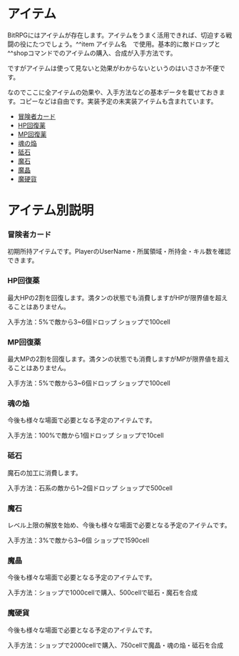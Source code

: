 <h1>アイテム</h1>
<p>BitRPGにはアイテムが存在します。アイテムをうまく活用できれば、切迫する戦闘の役にたつでしょう。^^item アイテム名　で使用。基本的に敵ドロップと^^shopコマンドでのアイテムの購入、合成が入手方法です。</p>
<p>ですがアイテムは使って見ないと効果がわからないというのはいささか不便です。</p>
<p>なのでここに全アイテムの効果や、入手方法などの基本データを載せておきます。コピーなどは自由です。実装予定の未実装アイテムも含まれています。</p>

- [冒険者カード](#冒険者カード)
- [HP回復薬](#HP回復薬)
- [MP回復薬](#MP回復薬)
- [魂の焔](#魂の焔)
- [砥石](#砥石)
- [魔石](#魔石)
- [魔晶](#魔晶)
- [魔硬貨](#魔硬貨)

</ul>
<h1>アイテム別説明</h1>
<h3 id="冒険者カード">冒険者カード</h3>
<p>初期所持アイテムです。PlayerのUserName・所属領域・所持金・キル数を確認できます。</p>
<h3 id="HP回復薬">HP回復薬</h3>
<p>最大HPの2割を回復します。満タンの状態でも消費しますがHPが限界値を超えることはありません。</p>
<p>入手方法：5%で敵から3~6個ドロップ ショップで100cell</p>
<h3 id="MP回復薬">MP回復薬</h3>
<p>最大MPの2割を回復します。満タンの状態でも消費しますがMPが限界値を超えることはありません。</p>
<p>入手方法：5%で敵から3~6個ドロップ ショップで100cell</p>
<h3 id="魂の焔">魂の焔</h3>
<p>今後も様々な場面で必要となる予定のアイテムです。</p>
<p>入手方法：100%で敵から1個ドロップ ショップで10cell</p>
<h3 id="砥石">砥石</h3>
<p>魔石の加工に消費します。</p>
<p>入手方法：石系の敵から1~2個ドロップ ショップで500cell</p>
<h3 id="魔石">魔石</h3>
<p>レベル上限の解放を始め、今後も様々な場面で必要となる予定のアイテムです。</p>
<p>入手方法：3%で敵から3~6個 ショップで1590cell</p>
<h3 id="魔晶">魔晶</h3>
<p>今後も様々な場面で必要となる予定のアイテムです。</p>
<p>入手方法：ショップで1000cellで購入、500cellで砥石・魔石を合成</p>
<h3 id="魔硬貨">魔硬貨</h3>
<p>今後も様々な場面で必要となる予定のアイテムです。</p>
<p>入手方法：ショップで2000cellで購入、750cellで魔晶・魂の焔・砥石を合成</p>
